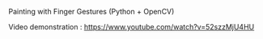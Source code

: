 Painting with Finger Gestures (Python + OpenCV)

Video demonstration : https://www.youtube.com/watch?v=52szzMjU4HU
